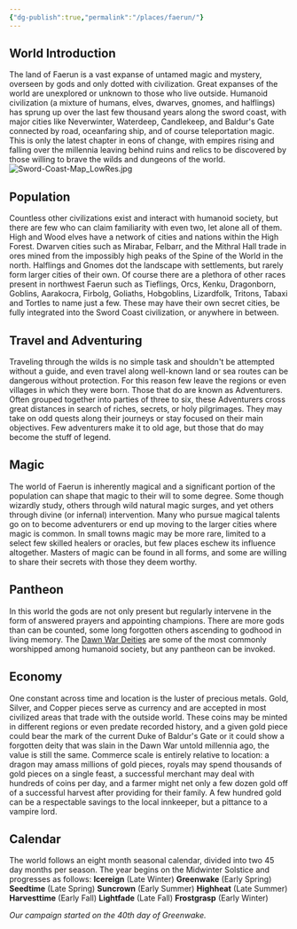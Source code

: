 ```yaml
---
{"dg-publish":true,"permalink":"/places/faerun/"}
---
```


## World Introduction
The land of Faerun is a vast expanse of untamed magic and mystery, overseen by gods and only dotted with civilization.  Great expanses of the world are unexplored or unknown to those who live outside.  Humanoid civilization (a mixture of humans, elves, dwarves, gnomes, and halflings) has sprung up over the last few thousand years along the sword coast, with major cities like Neverwinter, Waterdeep, Candlekeep, and Baldur's Gate connected by road, oceanfaring ship, and of course teleportation magic.  This is only the latest chapter in eons of change, with empires rising and falling over the millennia leaving behind ruins and relics to be discovered by those willing to brave the wilds and dungeons of the world.  
![Sword-Coast-Map_LowRes.jpg](/img/user/Z_Attachments/Sword-Coast-Map_LowRes.jpg)
## Population
Countless other civilizations exist and interact with humanoid society, but there are few who can claim familiarity with even two, let alone all of them.  High and Wood elves have a network of cities and nations within the High Forest.  Dwarven cities such as Mirabar, Felbarr, and the Mithral Hall trade in ores mined from the impossibly high peaks of the Spine of the World in the north.  Halflings and Gnomes dot the landscape with settlements, but rarely form larger cities of their own.  Of course there are a plethora of other races present in northwest Faerun such as Tieflings, Orcs, Kenku, Dragonborn, Goblins, Aarakocra, Firbolg, Goliaths, Hobgoblins, Lizardfolk, Tritons, Tabaxi and Tortles to name just a few.  These may have their own secret cities, be fully integrated into the Sword Coast civilization, or anywhere in between.  
## Travel and Adventuring
Traveling through the wilds is no simple task and shouldn't be attempted without a guide, and even travel along well-known land or sea routes can be dangerous without protection.  For this reason few leave the regions or even villages in which they were born.  Those that do are known as Adventurers.  Often grouped together into parties of three to six, these Adventurers cross great distances in search of riches, secrets, or holy pilgrimages.  They may take on odd quests along their journeys or stay focused on their main objectives.  Few adventurers make it to old age, but those that do may become the stuff of legend.  
## Magic
The world of Faerun is inherently magical and a significant portion of the population can shape that magic to their will to some degree.  Some though wizardly study, others through wild natural magic surges, and yet others through divine (or infernal) intervention.  Many who pursue magical talents go on to become adventurers or end up moving to the larger cities where magic is common.  In small towns magic may be more rare, limited to a select few skilled healers or oracles, but few places eschew its influence altogether.  Masters of magic can be found in all forms, and some are willing to share their secrets with those they deem worthy.  
## Pantheon
In this world the gods are not only present but regularly intervene in the form of answered prayers and appointing champions.  There are more gods than can be counted, some long forgotten others ascending to godhood in living memory.  The [Dawn War Deities](https://dungeonsdragons.fandom.com/wiki/Dawn_War_pantheon) are some of the most commonly worshipped among humanoid society, but any pantheon can be invoked.  
## Economy
One constant across time and location is the luster of precious metals.  Gold, Silver, and Copper pieces serve as currency and are accepted in most civilized areas that trade with the outside world.  These coins may be minted in different regions or even predate recorded history, and a given gold piece could bear the mark of the current Duke of Baldur's Gate or it could show a forgotten deity that was slain in the Dawn War untold millennia ago, the value is still the same.  Commerce scale is entirely relative to location: a dragon may amass millions of gold pieces, royals may spend thousands of gold pieces on a single feast, a successful merchant may deal with hundreds of coins per day, and a farmer might net only a few dozen gold off of a successful harvest after providing for their family.  A few hundred gold can be a respectable savings to the local innkeeper, but a pittance to a vampire lord.  
## Calendar
The world follows an eight month seasonal calendar, divided into two 45 day months per season.  The year begins on the Midwinter Solstice and progresses as follows:
	**Icereign** (Late Winter)
	**Greenwake** (Early Spring)
	**Seedtime** (Late Spring)
	**Suncrown** (Early Summer)
	**Highheat** (Late Summer)
	**Harvesttime** (Early Fall)
	**Lightfade** (Late Fall)
	**Frostgrasp** (Early Winter)

*Our campaign started on the 40th day of Greenwake.*  